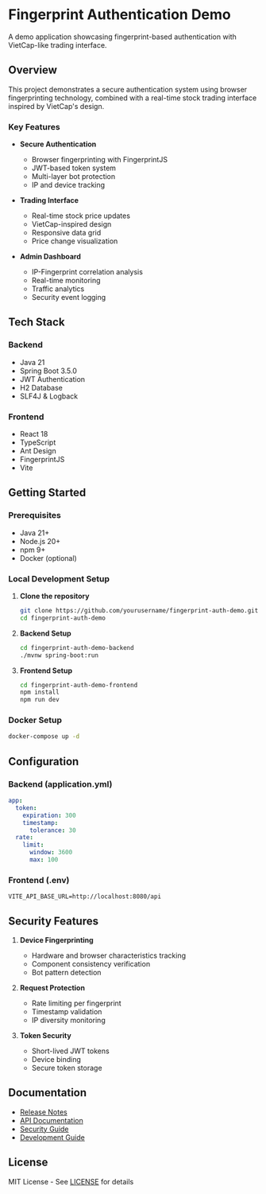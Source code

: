 # Fingerprint Authentication Demo

A demo application showcasing fingerprint-based authentication with VietCap-like trading interface.

## Overview

This project demonstrates a secure authentication system using browser fingerprinting technology, combined with a real-time stock trading interface inspired by VietCap's design.

### Key Features

- **Secure Authentication**
  - Browser fingerprinting with FingerprintJS
  - JWT-based token system
  - Multi-layer bot protection
  - IP and device tracking

- **Trading Interface**
  - Real-time stock price updates
  - VietCap-inspired design
  - Responsive data grid
  - Price change visualization

- **Admin Dashboard**
  - IP-Fingerprint correlation analysis
  - Real-time monitoring
  - Traffic analytics
  - Security event logging

## Tech Stack

### Backend
- Java 21
- Spring Boot 3.5.0
- JWT Authentication
- H2 Database
- SLF4J & Logback

### Frontend
- React 18
- TypeScript
- Ant Design
- FingerprintJS
- Vite

## Getting Started

### Prerequisites
- Java 21+
- Node.js 20+
- npm 9+
- Docker (optional)

### Local Development Setup

1. **Clone the repository**
   ```bash
   git clone https://github.com/yourusername/fingerprint-auth-demo.git
   cd fingerprint-auth-demo
   ```

2. **Backend Setup**
   ```bash
   cd fingerprint-auth-demo-backend
   ./mvnw spring-boot:run
   ```

3. **Frontend Setup**
   ```bash
   cd fingerprint-auth-demo-frontend
   npm install
   npm run dev
   ```

### Docker Setup
```bash
docker-compose up -d
```

## Configuration

### Backend (application.yml)
```yaml
app:
  token:
    expiration: 300
    timestamp:
      tolerance: 30
  rate:
    limit:
      window: 3600
      max: 100
```

### Frontend (.env)
```
VITE_API_BASE_URL=http://localhost:8080/api
```

## Security Features

1. **Device Fingerprinting**
   - Hardware and browser characteristics tracking
   - Component consistency verification
   - Bot pattern detection

2. **Request Protection**
   - Rate limiting per fingerprint
   - Timestamp validation
   - IP diversity monitoring

3. **Token Security**
   - Short-lived JWT tokens
   - Device binding
   - Secure token storage

## Documentation

- [Release Notes](RELEASE_NOTES.md)
- [API Documentation](docs/API.md)
- [Security Guide](docs/SECURITY.md)
- [Development Guide](docs/DEVELOPMENT.md)

## License

MIT License - See [LICENSE](LICENSE) for details 